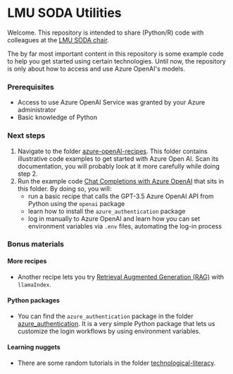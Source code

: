 # LMU SODA Utilities

Welcome. This repository is intended to share (Python/R) code with colleagues at the [LMU SODA chair](https://www.stat.lmu.de/soda/en/).

The by far most important content in this repository is some example code to help you get started using
certain technologies. Until now, the repository is only about how to access and use Azure OpenAI's models.

### Prerequisites

- Access to use Azure OpenAI Service was granted by your Azure administrator
- Basic knowledge of Python

### Next steps

1. Navigate to the folder [azure-openAI-recipes](./azure-openAI-recipes). This folder
contains illustrative code examples to get started with Azure Open AI. Scan its documentation, you will probably 
look at it more carefully while doing step 2.
2. Run the example code [Chat Completions with Azure OpenAI](./azure-openAI-recipes/soda_starter_code_Azure_OpenAI.py) 
that sits in this folder. By doing so, you will:
   - run a basic recipe that calls the GPT-3.5 Azure OpenAI API from Python using the `openai` package
   - learn how to install the `azure_authentication` package
   - log in manually to Azure OpenAI and learn how you can set environment variables via `.env` files, 
   automating the log-in process

### Bonus materials

#### More recipes

- Another recipe lets you try [Retrieval Augmented Generation (RAG)](./azure-openAI-recipes/soda_starter_code_RetrievalAugmentedGeneration.py) with `llamaIndex`.

#### Python packages

- You can find the `azure_authentication` package in the folder [azure_authentication](./azure_authentication).
It is a very simple Python package that lets us customize the login workflows by using environment variables.

#### Learning nuggets

- There are some random tutorials in the folder [technological-literacy](./technological-literacy).